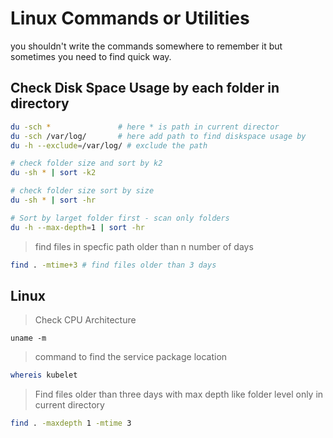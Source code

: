 # Linux Commands or Utilities

you shouldn't write the commands somewhere to remember it but sometimes you need to find quick way.

## Check Disk Space Usage by each folder in directory

```bash
du -sch *               # here * is path in current director
du -sch /var/log/       # here add path to find diskspace usage by
du -h --exclude=/var/log/ # exclude the path

# check folder size and sort by k2
du -sh * | sort -k2

# check folder size sort by size
du -sh * | sort -hr

# Sort by larget folder first - scan only folders
du -h --max-depth=1 | sort -hr

```

> find files in specfic path older than n number of days

```bash
find . -mtime+3 # find files older than 3 days
```

## Linux

> Check CPU Architecture

```shell
uname -m
```

> command to find the service package location

```bash
whereis kubelet
```

> Find files older than three days with max depth like folder level only in current directory

```bash
find . -maxdepth 1 -mtime 3
```

